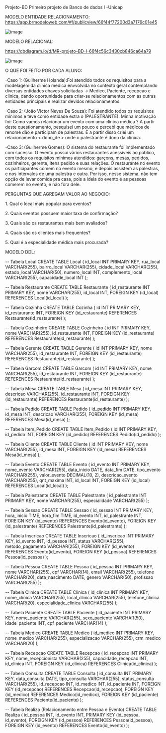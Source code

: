 Projeto-BD
Primeiro projeto de Banco de dados I -Unicap

MODELO ENTIDADE RELACIONAMENTO: 
https://app.brmodeloweb.com/#!/publicview/66f44f77200d3a7176c01e45

![image](https://github.com/user-attachments/assets/3849f5ce-c2d8-4d38-bfaa-433ccbaa92dd)


MODELO RELACIONAL: 

https://dbdiagram.io/d/MR-projeto-BD-I-66f4c56c3430cb846ca64a79

![image](https://github.com/user-attachments/assets/f0c9e259-ed99-4e60-90d5-08c606b503b7)

O QUE FOI FEITO POR CADA ALUNO: 

-Caso 1: (Guilherme Holanda):Foi atendido todos os requisitos para a modelagem da clínica medica envvolvida no contexto geral
contemplando diversas entidades chaves solicitadas -> Medico, Paciente, recepcao e clinica, dando oportunidade para criar-se
relacionamentos com as outras entidades principais e realizar devidos relacionamentos.

-Caso 2: (João Victor Neves De Souza): Foi atendido todos os requisitos mínimos e teve como entidade extra o (PALESTRANTE). 
Minha motivação foi: Como vamos relacionar um evento com uma clínica médica ? 
A partir deste questionamento, pesquisei um pouco e percebi que médicos de renome dão e participam de palestras. 
E a partir disso criei um relacionamento < dono_de > onde o palestrante é dono da clinica. 


-Caso 3: (Guilherme Gomes): O sistema do restaurante foi implementado com sucesso. O evento possui vários restaurantes acessíveis ao público, 
com todos os requisitos mínimos atendidos: garçons, mesas, pedidos, cozinheiros, gerente, itens pedido e suas relações. O restaurante no evento
os participantes comem no evento mesmo, e depois assistem as palestras, e nos intervalos de uma palestra e outra. Por isso, nesse sistema, não tem 
opção de levar comida pra casa, pois a ideia do evento é as pessoas comerem no evento, e não fora dele.







PERGUNTAS QUE AGREGAM VALOR AO NEGOCIO:

1.⁠ ⁠Qual o local mais popular para eventos?

2.⁠ ⁠Quais eventos possuem maior taxa de confirmação?

3.⁠ ⁠Quais são os restaurantes mais bem avaliados?

4.⁠ ⁠Quais são os clientes mais frequentes?

5.⁠ ⁠Qual é a especialidade médica mais procurada?


MODELO DDL: 

-- Tabela Local
CREATE TABLE Local (
    id_local INT PRIMARY KEY,
    rua_local VARCHAR(255),
    bairro_local VARCHAR(255),
    cidade_local VARCHAR(255),
    estado_local VARCHAR(50),
    numero_local INT,
    complemento_local VARCHAR(255),
    capacidade_local INT
);

-- Tabela Restaurante
CREATE TABLE Restaurante (
    id_restaurante INT PRIMARY KEY,
    nome VARCHAR(255),
    id_local INT,
    FOREIGN KEY (id_local) REFERENCES Local(id_local)
);

-- Tabela Cozinha
CREATE TABLE Cozinha (
    id INT PRIMARY KEY,
    id_restaurante INT,
    FOREIGN KEY (id_restaurante) REFERENCES Restaurante(id_restaurante)
);

-- Tabela Cozinheiro
CREATE TABLE Cozinheiro (
    id INT PRIMARY KEY,
    nome VARCHAR(255),
    id_restaurante INT,
    FOREIGN KEY (id_restaurante) REFERENCES Restaurante(id_restaurante)
);

-- Tabela Gerente
CREATE TABLE Gerente (
    id INT PRIMARY KEY,
    nome VARCHAR(255),
    id_restaurante INT,
    FOREIGN KEY (id_restaurante) REFERENCES Restaurante(id_restaurante)
);

-- Tabela Garcom
CREATE TABLE Garcom (
    id INT PRIMARY KEY,
    nome VARCHAR(255),
    id_restaurante INT,
    FOREIGN KEY (id_restaurante) REFERENCES Restaurante(id_restaurante)
);

-- Tabela Mesa
CREATE TABLE Mesa (
    id_mesa INT PRIMARY KEY,
    descricao VARCHAR(255),
    id_restaurante INT,
    FOREIGN KEY (id_restaurante) REFERENCES Restaurante(id_restaurante)
);

-- Tabela Pedido
CREATE TABLE Pedido (
    id_pedido INT PRIMARY KEY,
    id_mesa INT,
    descricao VARCHAR(255),
    FOREIGN KEY (id_mesa) REFERENCES Mesa(id_mesa)
);

-- Tabela Item_Pedido
CREATE TABLE Item_Pedido (
    id INT PRIMARY KEY,
    id_pedido INT,
    FOREIGN KEY (id_pedido) REFERENCES Pedido(id_pedido)
);

-- Tabela Cliente
CREATE TABLE Cliente (
    id INT PRIMARY KEY,
    nome VARCHAR(255),
    id_mesa INT,
    FOREIGN KEY (id_mesa) REFERENCES Mesa(id_mesa)
);

-- Tabela Evento
CREATE TABLE Evento (
    id_evento INT PRIMARY KEY,
    nome_evento VARCHAR(255),
    data_inicio DATE,
    data_fim DATE,
    tipo_evento VARCHAR(255),
    valor_evento DECIMAL(10, 2),
    descricao_evento VARCHAR(255),
    qnt_maxima INT,
    id_local INT,
    FOREIGN KEY (id_local) REFERENCES Local(id_local)
);

-- Tabela Palestrante
CREATE TABLE Palestrante (
    id_palestrante INT PRIMARY KEY,
    nome VARCHAR(255),
    especialidade VARCHAR(255)
);

-- Tabela Sessao
CREATE TABLE Sessao (
    id_sessao INT PRIMARY KEY,
    hora_inicio TIME,
    hora_fim TIME,
    id_evento INT,
    id_palestrante INT,
    FOREIGN KEY (id_evento) REFERENCES Evento(id_evento),
    FOREIGN KEY (id_palestrante) REFERENCES Palestrante(id_palestrante)
);

-- Tabela Inscricao
CREATE TABLE Inscricao (
    id_inscricao INT PRIMARY KEY,
    id_evento INT,
    id_pessoa INT,
    status VARCHAR(255),
    metodo_pagamento VARCHAR(255),
    FOREIGN KEY (id_evento) REFERENCES Evento(id_evento),
    FOREIGN KEY (id_pessoa) REFERENCES Pessoa(id_pessoa)
);

-- Tabela Pessoa
CREATE TABLE Pessoa (
    id_pessoa INT PRIMARY KEY,
    nome VARCHAR(255),
    cpf VARCHAR(14),
    email VARCHAR(255),
    telefone VARCHAR(20),
    data_nascimento DATE,
    genero VARCHAR(50),
    profissao VARCHAR(255)
);

-- Tabela Clinica
CREATE TABLE Clinica (
    id_clinica INT PRIMARY KEY,
    nome_clinica VARCHAR(255),
    local_clinica VARCHAR(255),
    telefone_clinica VARCHAR(20),
    especialidade_clinica VARCHAR(255)
);

-- Tabela Paciente
CREATE TABLE Paciente (
    id_paciente INT PRIMARY KEY,
    nome_paciente VARCHAR(255),
    sexo_paciente VARCHAR(50),
    idade_paciente INT,
    cpf_paciente VARCHAR(14)
);

-- Tabela Medico
CREATE TABLE Medico (
    id_medico INT PRIMARY KEY,
    nome_medico VARCHAR(255),
    especializacao VARCHAR(255),
    crm_medico VARCHAR(20)
);



-- Tabela Recepcao
CREATE TABLE Recepcao (
    id_recepcao INT PRIMARY KEY,
    nome_recepcionista VARCHAR(255),
    capacidade_recepcao INT,
    id_clinica INT,
    FOREIGN KEY (id_clinica) REFERENCES Clinica(id_clinica)
);

-- Tabela Consulta
CREATE TABLE Consulta (
    id_consulta INT PRIMARY KEY,
    data_consulta DATE,
    tipo_consulta VARCHAR(255),
    status_consulta VARCHAR(255),
    id_recepcao INT,
    id_medico INT,
    id_paciente INT,
    FOREIGN KEY (id_recepcao) REFERENCES Recepcao(id_recepcao),
    FOREIGN KEY (id_medico) REFERENCES Medico(id_medico),
    FOREIGN KEY (id_paciente) REFERENCES Paciente(id_paciente)
);

-- Tabela Realiza (Relacionamento entre Pessoa e Evento)
CREATE TABLE Realiza (
    id_pessoa INT,
    id_evento INT,
    PRIMARY KEY (id_pessoa, id_evento),
    FOREIGN KEY (id_pessoa) REFERENCES Pessoa(id_pessoa),
    FOREIGN KEY (id_evento) REFERENCES Evento(id_evento)
);

